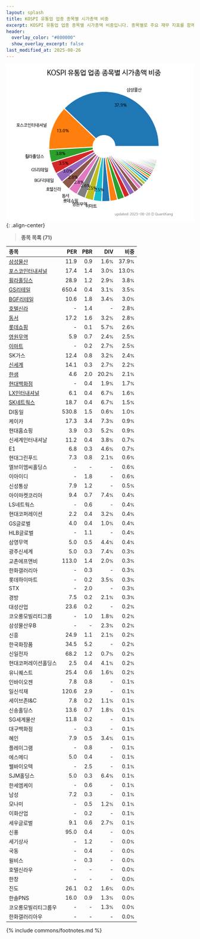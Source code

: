 ```yaml
---
layout: splash
title: KOSPI 유통업 업종 종목별 시가총액 비중
excerpt: KOSPI 유통업 업종 종목별 시가총액 비중입니다. 종목별로 주요 재무 지표를 함께 표시합니다.
header:
  overlay_color: "#800000"
  show_overlay_excerpt: false
last_modified_at: 2025-08-26
---
```



![KOSPI 유통업 업종 종목별 시가총액 비중](/stats/sector/images/kospi_업종_유통업_종목.png){: .align-center}


> **종목 목록 (71)**<a id="list"></a>

| **종목** | **PER** | **PBR** | **DIV** | **비중** |
| :------- | ------: | ------: | ------: | -------: |
| [삼성물산](/028260/) | 11.9 | 0.9 | 1.6<small>%</small> | 37.9<small>%</small> |
| [포스코인터내셔널](/047050/) | 17.4 | 1.4 | 3.0<small>%</small> | 13.0<small>%</small> |
| [휠라홀딩스](/081660/) | 28.9 | 1.2 | 2.9<small>%</small> | 3.8<small>%</small> |
| [GS리테일](/007070/) | 650.4 | 0.4 | 3.1<small>%</small> | 3.5<small>%</small> |
| [BGF리테일](/282330/) | 10.6 | 1.8 | 3.4<small>%</small> | 3.0<small>%</small> |
| [호텔신라](/008770/) | - | 1.4 | - | 2.8<small>%</small> |
| [동서](/026960/) | 17.2 | 1.6 | 3.2<small>%</small> | 2.8<small>%</small> |
| [롯데쇼핑](/023530/) | - | 0.1 | 5.7<small>%</small> | 2.6<small>%</small> |
| [영원무역](/111770/) | 5.9 | 0.7 | 2.4<small>%</small> | 2.5<small>%</small> |
| [이마트](/139480/) | - | 0.2 | 2.7<small>%</small> | 2.5<small>%</small> |
| SK가스 | 12.4 | 0.8 | 3.2<small>%</small> | 2.4<small>%</small> |
| [신세계](/004170/) | 14.1 | 0.3 | 2.7<small>%</small> | 2.2<small>%</small> |
| [한샘](/009240/) | 4.6 | 2.0 | 20.2<small>%</small> | 2.1<small>%</small> |
| [현대백화점](/069960/) | - | 0.4 | 1.9<small>%</small> | 1.7<small>%</small> |
| [LX인터내셔널](/001120/) | 6.1 | 0.4 | 6.7<small>%</small> | 1.6<small>%</small> |
| [SK네트웍스](/001740/) | 18.7 | 0.4 | 6.7<small>%</small> | 1.5<small>%</small> |
| DI동일 | 530.8 | 1.5 | 0.6<small>%</small> | 1.0<small>%</small> |
| 케이카 | 17.3 | 3.4 | 7.3<small>%</small> | 0.9<small>%</small> |
| 현대홈쇼핑 | 3.9 | 0.3 | 5.2<small>%</small> | 0.9<small>%</small> |
| 신세계인터내셔날 | 11.2 | 0.4 | 3.8<small>%</small> | 0.7<small>%</small> |
| E1 | 6.8 | 0.3 | 4.6<small>%</small> | 0.7<small>%</small> |
| 현대그린푸드 | 7.3 | 0.8 | 2.1<small>%</small> | 0.6<small>%</small> |
| 엘브이엠씨홀딩스 | - | - | - | 0.6<small>%</small> |
| 이아이디 | - | 1.8 | - | 0.6<small>%</small> |
| 신성통상 | 7.9 | 1.2 | - | 0.5<small>%</small> |
| 아이마켓코리아 | 9.4 | 0.7 | 7.4<small>%</small> | 0.4<small>%</small> |
| LS네트웍스 | - | 0.6 | - | 0.4<small>%</small> |
| 현대코퍼레이션 | 2.2 | 0.4 | 3.2<small>%</small> | 0.4<small>%</small> |
| GS글로벌 | 4.0 | 0.4 | 1.0<small>%</small> | 0.4<small>%</small> |
| HLB글로벌 | - | 1.1 | - | 0.4<small>%</small> |
| 삼영무역 | 5.0 | 0.5 | 4.4<small>%</small> | 0.4<small>%</small> |
| 광주신세계 | 5.0 | 0.3 | 7.4<small>%</small> | 0.3<small>%</small> |
| 교촌에프앤비 | 113.0 | 1.4 | 2.0<small>%</small> | 0.3<small>%</small> |
| 한화갤러리아 | - | 0.3 | - | 0.3<small>%</small> |
| 롯데하이마트 | - | 0.2 | 3.5<small>%</small> | 0.3<small>%</small> |
| STX | - | 2.0 | - | 0.3<small>%</small> |
| 경방 | 7.5 | 0.2 | 2.1<small>%</small> | 0.3<small>%</small> |
| 대성산업 | 23.6 | 0.2 | - | 0.2<small>%</small> |
| 코오롱모빌리티그룹 | - | 1.0 | 1.8<small>%</small> | 0.2<small>%</small> |
| 삼성물산우B | - | - | 2.3<small>%</small> | 0.2<small>%</small> |
| 신흥 | 24.9 | 1.1 | 2.1<small>%</small> | 0.2<small>%</small> |
| 한국화장품 | 34.5 | 5.2 | - | 0.2<small>%</small> |
| 신일전자 | 68.2 | 1.2 | 0.7<small>%</small> | 0.2<small>%</small> |
| 현대코퍼레이션홀딩스 | 2.5 | 0.4 | 4.1<small>%</small> | 0.2<small>%</small> |
| 유니퀘스트 | 25.4 | 0.6 | 1.6<small>%</small> | 0.2<small>%</small> |
| 인바이오젠 | 7.8 | 0.8 | - | 0.1<small>%</small> |
| 일신석재 | 120.6 | 2.9 | - | 0.1<small>%</small> |
| 세이브존I&C | 7.8 | 0.2 | 1.1<small>%</small> | 0.1<small>%</small> |
| 신송홀딩스 | 13.6 | 0.7 | 1.8<small>%</small> | 0.1<small>%</small> |
| SG세계물산 | 11.8 | 0.2 | - | 0.1<small>%</small> |
| 대구백화점 | - | 0.3 | - | 0.1<small>%</small> |
| 혜인 | 7.9 | 0.5 | 3.4<small>%</small> | 0.1<small>%</small> |
| 플레이그램 | - | 0.8 | - | 0.1<small>%</small> |
| 에스메디 | 5.0 | 0.4 | - | 0.1<small>%</small> |
| 웰바이오텍 | - | 2.5 | - | 0.1<small>%</small> |
| SJM홀딩스 | 5.0 | 0.3 | 6.4<small>%</small> | 0.1<small>%</small> |
| 한세엠케이 | - | 0.6 | - | 0.1<small>%</small> |
| 남성 | 7.2 | 0.3 | - | 0.1<small>%</small> |
| 모나미 | - | 0.5 | 1.2<small>%</small> | 0.1<small>%</small> |
| 이화산업 | - | 0.2 | - | 0.1<small>%</small> |
| 세우글로벌 | 9.1 | 0.6 | 2.7<small>%</small> | 0.1<small>%</small> |
| 신풍 | 95.0 | 0.4 | - | 0.0<small>%</small> |
| 세기상사 | - | 1.2 | - | 0.0<small>%</small> |
| 국동 | - | 0.4 | - | 0.0<small>%</small> |
| 윌비스 | - | 0.3 | - | 0.0<small>%</small> |
| 호텔신라우 | - | - | - | 0.0<small>%</small> |
| 한창 | - | - | - | 0.0<small>%</small> |
| 진도 | 26.1 | 0.2 | 1.6<small>%</small> | 0.0<small>%</small> |
| 한솔PNS | 16.0 | 0.9 | 1.3<small>%</small> | 0.0<small>%</small> |
| 코오롱모빌리티그룹우 | - | - | 1.3<small>%</small> | 0.0<small>%</small> |
| 한화갤러리아우 | - | - | - | 0.0<small>%</small> |

{% include commons/footnotes.md %}